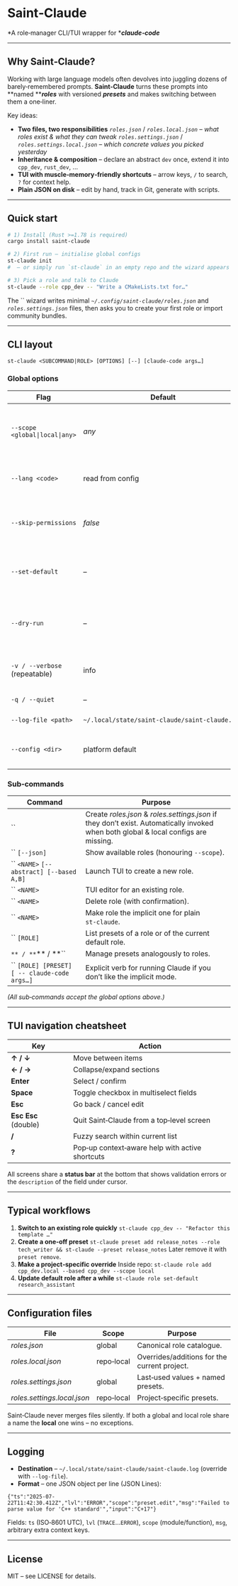 # Saint‑Claude

\*A role‑manager CLI/TUI wrapper for \****claude‑code***

---

## Why Saint‑Claude?

Working with large language models often devolves into juggling dozens of barely‑remembered prompts. **Saint‑Claude** turns these prompts into \*\*named \*\****roles*** with versioned ***presets*** and makes switching between them a one‑liner.

Key ideas:

* **Two files, two responsibilities**
  *`roles.json`* / *`roles.local.json`* – *what roles exist & what they can tweak*
  *`roles.settings.json`* / *`roles.settings.local.json`* – *which concrete values you picked yesterday*
* **Inheritance & composition** – declare an abstract `dev` once, extend it into `cpp_dev`, `rust_dev`, …
* **TUI with muscle‑memory‑friendly shortcuts** – arrow keys, `/` to search, `?` for context help.
* **Plain JSON on disk** – edit by hand, track in Git, generate with scripts.

---

## Quick start

```bash
# 1) Install (Rust >=1.78 is required)
cargo install saint-claude

# 2) First run – initialise global configs
st-claude init
#  – or simply run `st-claude` in an empty repo and the wizard appears automatically.

# 3) Pick a role and talk to Claude
st-claude --role cpp_dev -- "Write a CMakeLists.txt for…"
```

The \`\` wizard writes minimal *`~/.config/saint-claude/roles.json`* and *`roles.settings.json`* files, then asks you to create your first role or import community bundles.

---

## CLI layout

`st-claude <SUBCOMMAND|ROLE> [OPTIONS] [--] [claude-code args…]`

### Global options

| Flag                           | Default                                        | Meaning                                                               |
| ------------------------------ | ---------------------------------------------- | --------------------------------------------------------------------- |
| `--scope <global\|local\|any>` | *any*                                          | Where to look for roles & presets. Replaces the old `-g/-l` booleans. |
| `--lang <code>`                | read from config                               | Preferred reply language for Claude.                                  |
| `--skip-permissions`           | *false*                                        | Passes `--dangerously-skip-permissions` to **claude‑code**.           |
| `--set-default`                | –                                              | After this run, remember chosen role & preset as defaults.            |
| `--dry-run`                    | –                                              | Print the final prompt instead of launching *claude-code*.            |
| `-v / --verbose` (repeatable)  | info                                           | Increase log level (info ▶ debug ▶ trace).                            |
| `-q / --quiet`                 | –                                              | Only errors are shown.                                                |
| `--log-file <path>`            | `~/.local/state/saint‑claude/saint‑claude.log` | Custom log destination.                                               |
| `--config <dir>`               | platform default                               | Read/write configs from a different folder.                           |

### Sub‑commands

| Command                                        | Purpose                                                                                                                              |
| ---------------------------------------------- | ------------------------------------------------------------------------------------------------------------------------------------ |
| \`\`                                           | Create *roles.json* & *roles.settings.json* if they don’t exist. Automatically invoked when both global & local configs are missing. |
| \`\` `[--json]`                                | Show available roles (honouring `--scope`).                                                                                          |
| \`\` `<NAME>` `[--abstract] [--based A,B]`     | Launch TUI to create a new role.                                                                                                     |
| \`\` `<NAME>`                                  | TUI editor for an existing role.                                                                                                     |
| \`\` `<NAME>`                                  | Delete role (with confirmation).                                                                                                     |
| \`\` `<NAME>`                                  | Make role the implicit one for plain `st‑claude`.                                                                                    |
| \`\` `[ROLE]`                                  | List presets of a role or of the current default role.                                                                               |
| `** / **`\*\* / \*\*\`\`                       | Manage presets analogously to roles.                                                                                                 |
| \`\` `[ROLE] [PRESET] [ -- claude‑code args…]` | Explicit verb for running Claude if you don’t like the implicit mode.                                                                |

*(All sub‑commands accept the global options above.)*

---

## TUI navigation cheatsheet

| Key                  | Action                                          |
| -------------------- | ----------------------------------------------- |
| **↑ / ↓**            | Move between items                              |
| **← / →**            | Collapse/expand sections                        |
| **Enter**            | Select / confirm                                |
| **Space**            | Toggle checkbox in multiselect fields           |
| **Esc**              | Go back / cancel edit                           |
| **Esc Esc** (double) | Quit Saint‑Claude from a top‑level screen       |
| **/**                | Fuzzy search within current list                |
| **?**                | Pop‑up context‑aware help with active shortcuts |

All screens share a **status bar** at the bottom that shows validation errors or the `description` of the field under cursor.

---

## Typical workflows

1. **Switch to an existing role quickly**
   `st-claude cpp_dev -- "Refactor this template …"`
2. **Create a one‑off preset**
   `st-claude preset add release_notes --role tech_writer && st-claude --preset release_notes`
   Later remove it with `preset remove`.
3. **Make a project‑specific override**
   Inside repo: `st-claude role add cpp_dev.local --based cpp_dev --scope local`
4. **Update default role after a while**
   `st-claude role set-default research_assistant`

---

## Configuration files

| File                        | Scope      | Purpose                                      |
| --------------------------- | ---------- | -------------------------------------------- |
| *roles.json*                | global     | Canonical role catalogue.                    |
| *roles.local.json*          | repo‑local | Overrides/additions for the current project. |
| *roles.settings.json*       | global     | Last‑used values + named presets.            |
| *roles.settings.local.json* | repo‑local | Project‑specific presets.                    |

Saint‑Claude never merges files silently. If both a global and local role share a name the **local** one wins – no exceptions.

---

## Logging

* **Destination** – `~/.local/state/saint‑claude/saint‑claude.log` (override with `--log-file`).
* **Format** – one JSON object per line (JSON Lines):

```jsonc
{"ts":"2025-07-22T11:42:30.412Z","lvl":"ERROR","scope":"preset.edit","msg":"Failed to parse value for 'C++ standard'","input":"C+17"}
```

Fields: `ts` (ISO‑8601 UTC), `lvl` (`TRACE`…`ERROR`), `scope` (module/function), `msg`, arbitrary extra context keys.

---

## License

MIT – see LICENSE for details.

